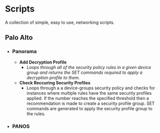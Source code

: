 # Scripts
A collection of simple, easy to use, networking scripts.

## Palo Alto
- ### Panorama
    - **Add Decryption Profile**
        - *Loops through all of the security policy rules in a given device group and returns the SET commands required to apply a decryption profile to them.*
    - **Check Reccuring Security Profiles**
        - Loops through a a device-groups security policy and checks for instances where multiple rules have the same security profiles applied. If the number reaches the specified threshold then a recommendation is made to create a security profile group.  SET commands are generated to apply the security profile group to the rules.
- ### PANOS
